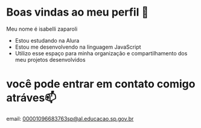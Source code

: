 # Boas vindas ao meu perfil 🦋

Meu nome é isabelli zaparoli

- Estou estudando na Alura
- Estou me desenvolvendo na linguagem JavaScript
- Utilizo esse espaço para minha organização e compartilhamento dos meu projetos desenvolvidos

# você pode entrar em contato comigo atráves📫
email: 00001096683763sp@al.educacao.sp.gov.br
